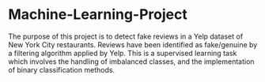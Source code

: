 # Machine-Learning-Project

The purpose of this project is to detect fake reviews in a Yelp dataset of New York City restaurants. Reviews have been identified as fake/genuine by a filtering algorithm applied by Yelp. This is a supervised learning task which involves the handling of imbalanced classes, and the implementation of binary classification methods.
